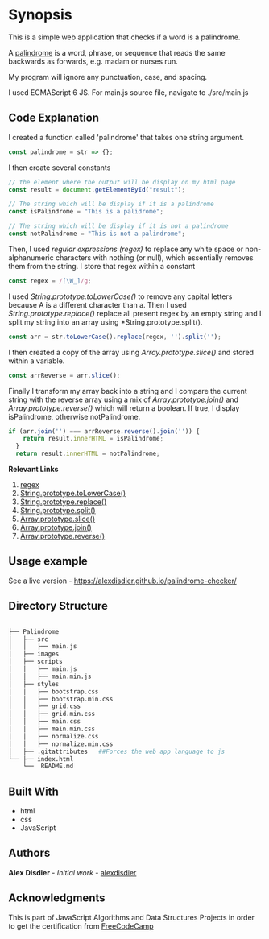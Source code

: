 # Synopsis

This is a simple web application that checks if a word is a palindrome.

A [palindrome](https://en.wikipedia.org/wiki/Palindrome) is a word, phrase, or sequence that reads the same backwards as forwards, e.g. madam or nurses run.

My program will ignore any punctuation, case, and spacing.

I used ECMAScript 6 JS.
For main.js source file, navigate to ./src/main.js  

## Code Explanation
I created a function called 'palindrome' that takes one string argument.
```javascript
const palindrome = str => {};
```
I then create several constants
```javascript
// the element where the output will be display on my html page
const result = document.getElementById("result"); 

// The string which will be display if it is a palindrome
const isPalindrome = "This is a palidrome";

// The string which will be display if it is not a palindrome
const notPalindrome = "This is not a palindrome";

```
Then, I used *regular expressions (regex)* to replace any white space or non-alphanumeric characters with nothing (or null), which essentially removes them from the string. I store that regex within a constant
```javascript
const regex = /[\W_]/g;
```
I used *String.prototype.toLowerCase()* to remove any capital letters because A is a different character than a. Then I used *String.prototype.replace()* replace all present regex by an empty string and I split my string into an array using *String.prototype.split(). 
```javascript
const arr = str.toLowerCase().replace(regex, '').split('');
```
I then created a copy of the array using *Array.prototype.slice()* and stored within a variable. 
```javascript
const arrReverse = arr.slice();
```
Finally I transform my array back into a string and I compare the current string with the reverse array using a mix of *Array.prototype.join()* and *Array.prototype.reverse()* which will return a boolean. If true, I display isPalindrome, otherwise notPalindrome. 
```javascript
if (arr.join('') === arrReverse.reverse().join('')) {
    return result.innerHTML = isPalindrome;
  }
  return result.innerHTML = notPalindrome;
```

**Relevant Links**
1. [regex](https://medium.com/factory-mind/regex-tutorial-a-simple-cheatsheet-by-examples-649dc1c3f285)
2. [String.prototype.toLowerCase()](https://developer.mozilla.org/en-US/docs/Web/JavaScript/Reference/Global_Objects/String/toLowerCase)
3. [String.prototype.replace()](https://developer.mozilla.org/en-US/docs/Web/JavaScript/Reference/Global_Objects/String/replace)
4. [String.prototype.split()](https://developer.mozilla.org/en-US/docs/Web/JavaScript/Reference/Global_Objects/String/split)
5. [Array.prototype.slice()](https://developer.mozilla.org/en-US/docs/Web/JavaScript/Reference/Global_Objects/Array/slice)
6. [Array.prototype.join()](https://developer.mozilla.org/en-US/docs/Web/JavaScript/Reference/Global_Objects/Array/join)
7. [Array.prototype.reverse()](https://developer.mozilla.org/en-US/docs/Web/JavaScript/Reference/Global_Objects/Array/reverse)


## Usage example

See a live version - https://alexdisdier.github.io/palindrome-checker/

## Directory Structure

```bash

├── Palindrome
│   ├── src
│   │   ├── main.js
│   ├── images
│   ├── scripts
│   │   ├── main.js
│   │   ├── main.min.js
│   ├── styles
│   │   ├── bootstrap.css
│   │   ├── bootstrap.min.css
│   │   ├── grid.css
│   │   ├── grid.min.css
│   │   ├── main.css
│   │   ├── main.min.css
│   │   ├── normalize.css
│   │   ├── normalize.min.css
│   ├── .gitattributes   ##Forces the web app language to js
└── ├── index.html
    └──  README.md
```

## Built With

* html
* css
* JavaScript

## Authors

**Alex Disdier** - *Initial work* - [alexdisdier](https://github.com/alexdisdier)

## Acknowledgments

This is part of JavaScript Algorithms and Data Structures Projects in order to get the certification from [FreeCodeCamp](https://learn.freecodecamp.org/javascript-algorithms-and-data-structures/javascript-algorithms-and-data-structures-projects/palindrome-checker)
